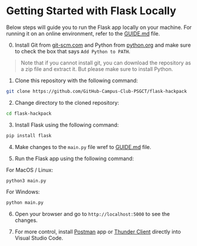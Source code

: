 # Getting Started with Flask Locally

Below steps will guide you to run the Flask app locally on your machine. For running it on an online environment, refer to the [GUIDE.md](GUIDE.md) file.

0. Install Git from [git-scm.com](https://git-scm.com/downloads) and Python from [python.org](https://www.python.org/downloads/) and make sure to check the box that says `Add Python to PATH`.

> Note that if you cannot install git, you can download the repository as a zip file and extract it. But please make sure to install Python.

1. Clone this repository with the following command:

```bash
git clone https://github.com/GitHub-Campus-Club-PSGCT/flask-hackpack
```

2. Change directory to the cloned repository:

```bash
cd flask-hackpack
```

3. Install Flask using the following command:

```bash
pip install flask
```

4. Make changes to the `main.py` file wref to [GUIDE.md](GUIDE.md) file.

5. Run the Flask app using the following command:

For MacOS / Linux:
```bash
python3 main.py
```

For Windows:
```bash
python main.py
```

6. Open your browser and go to `http://localhost:5000` to see the changes.

7. For more control, install [Postman](https://learning.postman.com/docs/getting-started/overview/) app or [Thunder Client](https://www.freecodecamp.org/news/thunder-client-for-vscode/) directly into Visual Studio Code.

